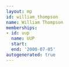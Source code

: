 ```yaml
---
layout: mp
id: william_thompson
name: William Thompson
memberships:
- id: uup
  name: UUP
  start: 
  end: '2000-07-05'
autogenerated: true
---
```

